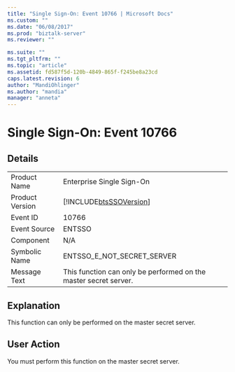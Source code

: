 ```yaml
---
title: "Single Sign-On: Event 10766 | Microsoft Docs"
ms.custom: ""
ms.date: "06/08/2017"
ms.prod: "biztalk-server"
ms.reviewer: ""

ms.suite: ""
ms.tgt_pltfrm: ""
ms.topic: "article"
ms.assetid: fd587f5d-120b-4849-865f-f245be8a23cd
caps.latest.revision: 6
author: "MandiOhlinger"
ms.author: "mandia"
manager: "anneta"
---
```

# Single Sign-On: Event 10766
## Details  
  
|                 |                                                                  |
|-----------------|------------------------------------------------------------------|
|  Product Name   |                    Enterprise Single Sign-On                     |
| Product Version |    [!INCLUDE[btsSSOVersion](../includes/btsssoversion-md.md)]    |
|    Event ID     |                              10766                               |
|  Event Source   |                              ENTSSO                              |
|    Component    |                               N/A                                |
|  Symbolic Name  |                    ENTSSO_E_NOT_SECRET_SERVER                    |
|  Message Text   | This function can only be performed on the master secret server. |
  
## Explanation  
 This function can only be performed on the master secret server.  
  
## User Action  
 You must perform this function on the master secret server.